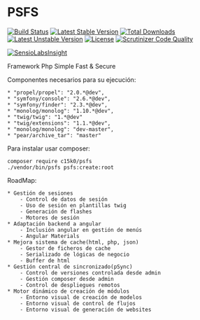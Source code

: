PSFS
====
[![Build Status](https://travis-ci.org/c15k0/psfs.svg?branch=master)](https://travis-ci.org/c15k0/psfs)
[![Latest Stable Version](https://poser.pugx.org/c15k0/psfs/v/stable)](https://packagist.org/packages/c15k0/psfs) 
[![Total Downloads](https://poser.pugx.org/c15k0/psfs/downloads)](https://packagist.org/packages/c15k0/psfs) 
[![Latest Unstable Version](https://poser.pugx.org/c15k0/psfs/v/unstable)](https://packagist.org/packages/c15k0/psfs) [![License](https://poser.pugx.org/c15k0/psfs/license)](https://packagist.org/packages/c15k0/psfs)
[![Scrutinizer Code Quality](https://scrutinizer-ci.com/g/c15k0/psfs/badges/quality-score.png?b=master)](https://scrutinizer-ci.com/g/c15k0/psfs/?branch=master)

[![SensioLabsInsight](https://insight.sensiolabs.com/projects/88c256d9-4e78-4bc3-b25f-e4ef023ac403/big.png)](https://insight.sensiolabs.com/projects/88c256d9-4e78-4bc3-b25f-e4ef023ac403)

Framework Php Simple Fast & Secure

Componentes necesarios para su ejecución:

    * "propel/propel": "2.0.*@dev",
    * "symfony/console": "2.6.*@dev",
    * "symfony/finder": "2.3.*@dev",
    * "monolog/monolog": "1.10.*@dev",
    * "twig/twig": "1.*@dev"
    * "twig/extensions": "1.1.*@dev",
    * "monolog/monolog": "dev-master",
    * "pear/archive_tar": "master"


Para instalar usar composer:

    composer require c15k0/psfs
    ./vendor/bin/psfs psfs:create:root

RoadMap:

    * Gestión de sesiones
        - Control de datos de sesión
        - Uso de sesión en plantillas twig
        - Generación de flashes
        - Motores de sesión
    * Adaptación backend a angular
        - Inclusión angular en gestión de menús
        - Angular Materials
    * Mejora sistema de cache(html, php, json)
        - Gestor de ficheros de cache
        - Serializado de lógicas de negocio
        - Buffer de html
    * Gestión central de sincronizado(pSync)
        - Control de versiones controlada desde admin
        - Gestión composer desde admin
        - Control de despliegues remotos
    * Motor dinámico de creación de módulos
        - Entorno visual de creación de modelos
        - Entorno visual de control de flujos
        - Entorno visual de generación de websites

